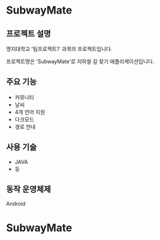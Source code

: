 # SubwayMate
## 프로젝트 설명

명지대학교 '팀프로젝트1' 과목의 프로젝트입니다. 

프로젝트명은 'SubwayMate'로 지하철 길 찾기 애플리케이션입니다.

## 주요 기능
 - 커뮤니티
 - 날씨
 - 4개 언어 지원
 - 다크모드
 - 경로 안내

## 사용 기술
 - JAVA
 - 등
 
 ## 동작 운영체제
 Android
# SubwayMate
